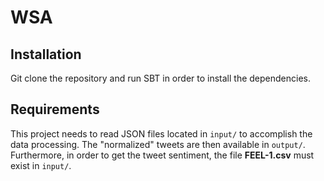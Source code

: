 # WSA

## Installation
Git clone the repository and run SBT in order to install the dependencies.

## Requirements

This project needs to read JSON files located in `input/` to accomplish the data processing. The "normalized" tweets are then available in `output/`.
Furthermore, in order to get the tweet sentiment, the file **FEEL-1.csv** must exist in `input/`.
